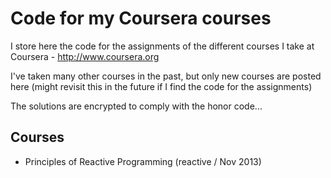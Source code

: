 Code for my Coursera courses
============================

I store here the code for the assignments of the different courses
I take at Coursera - http://www.coursera.org

I've taken many other courses in the past, but only new courses are posted here
(might revisit this in the future if I find the code for the assignments)

The solutions are encrypted to comply with the honor code...

Courses
-------
* Principles of Reactive Programming (reactive / Nov 2013)
